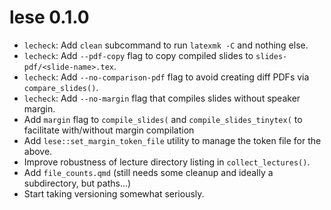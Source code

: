 # lese 0.1.0

* `lecheck`: Add `clean` subcommand to run `latexmk -C` and nothing else.
* `lecheck`: Add `--pdf-copy` flag to copy compiled slides to `slides-pdf/<slide-name>.tex`.
* `lecheck`: Add `--no-comparison-pdf` flag to avoid creating diff PDFs via `compare_slides()`.
* `lecheck`: Add `--no-margin` flag that compiles slides without speaker margin.
* Add `margin` flag to `compile_slides(` and `compile_slides_tinytex(` to facilitate with/without margin compilation
* Add `lese::set_margin_token_file` utility to manage the token file for the above.
* Improve robustness of lecture directory listing in `collect_lectures()`.
* Add `file_counts.qmd` (still needs some cleanup and ideally a subdirectory, but paths...)
* Start taking versioning somewhat seriously.
